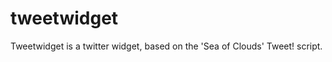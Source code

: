 tweetwidget
===========

Tweetwidget is a twitter widget, based on the 'Sea of Clouds' Tweet! script.